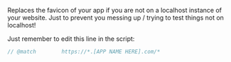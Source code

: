 Replaces the favicon of your app if you are not on a localhost instance of your website. Just to prevent you messing up / trying to test things not on localhost!

Just remember to edit this line in the script:

```js
// @match        https://*.[APP NAME HERE].com/*
```